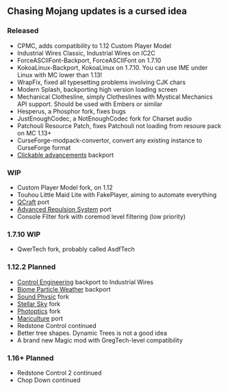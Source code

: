 ## Chasing Mojang updates is a cursed idea
### Released
 - CPMC, adds compatibility to 1.12 Custom Player Model
 - Industrial Wires Classic, Industrial Wires on IC2C
 - ForceASCIIFont-Backport, ForceASCIIFont on 1.7.10
 - KokoaLinux-Backport, KokoaLinux on 1.7.10. You can use IME under Linux with MC lower than 1.13!
 - WrapFix, fixed all typesetting problems involving CJK chars
 - Modern Splash, backporting high version loading screen
 - Mechanical Clothesline, simply Clotheslines with Mystical Mechanics API support. Should be used with Embers or similar
 - Hesperus, a Phosphor fork, fixes bugs
 - JustEnoughCodec, a NotEnoughCodec fork for Charset audio
 - Patchouli Resource Patch, fixes Patchouli not loading from resoure pack on MC 1.13+
 - CurseForge-modpack-convertor, convert any existing instance to CurseForge format
 - [Clickable advancements](https://www.curseforge.com/minecraft/mc-mods/clickable-advancements) backport
### WIP
 - Custom Player Model fork, on 1.12
 - Touhou Little Maid Lite with FakePlayer, aiming to automate everything
 - [QCraft](https://github.com/TeacherGaming/qcraft-mod) port
 - [Advanced Repulsion System](https://forum.industrial-craft.net/thread/6874-ic2-exp-1-7-10-advanced-repulsion-systems/) port
 - Console Filter fork with coremod level filtering (low priority)
### 1.7.10 WIP
 - QwerTech fork, probably called AsdfTech
### 1.12.2 Planned
 - [Control Engineering](https://www.curseforge.com/minecraft/mc-mods/control-engineering) backport to Industrial Wires
 - [Biome Particle Weather](https://www.curseforge.com/minecraft/mc-mods/biome-particle-weather) backport
 - [Sound Physic](https://github.com/djpadbit/Sound-Physics/) fork
 - [Stellar Sky](https://www.curseforge.com/minecraft/mc-mods/stellar-sky) fork
 - [Photoptics](https://www.curseforge.com/minecraft/mc-mods/photoptics) fork
 - [Mariculture](https://www.curseforge.com/minecraft/mc-mods/mariculture) port
 - Redstone Control continued
 - Better tree shapes. Dynamic Trees is not a good idea
 - A brand new Magic mod with GregTech-level compatibility
### 1.16+ Planned
 - Redstone Control 2 continued
 - Chop Down continued

<!--
**kappa-maintainer/kappa-maintainer** is a ✨ _special_ ✨ repository because its `README.md` (this file) appears on your GitHub profile.

Here are some ideas to get you started:

- 🔭 I’m currently working on ...
- 🌱 I’m currently learning ...
- 👯 I’m looking to collaborate on ...
- 🤔 I’m looking for help with ...
- 💬 Ask me about ...
- 📫 How to reach me: ...
- 😄 Pronouns: ...
- ⚡ Fun fact: ...
-->

